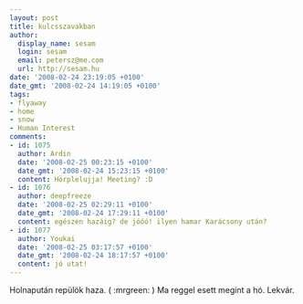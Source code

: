 ```yaml
---
layout: post
title: kulcsszavakban
author:
  display_name: sesam
  login: sesam
  email: petersz@me.com
  url: http://sesam.hu
date: '2008-02-24 23:19:05 +0100'
date_gmt: '2008-02-24 14:19:05 +0100'
tags:
- flyaway
- home
- snow
- Human Interest
comments:
- id: 1075
  author: Ardin
  date: '2008-02-25 00:23:15 +0100'
  date_gmt: '2008-02-24 15:23:15 +0100'
  content: Hörplelujja! Meeting? :D
- id: 1076
  author: deepfreeze
  date: '2008-02-25 02:29:11 +0100'
  date_gmt: '2008-02-24 17:29:11 +0100'
  content: egészen hazáig? de jóóó! ilyen hamar Karácsony után?
- id: 1077
  author: Youkai
  date: '2008-02-25 03:17:57 +0100'
  date_gmt: '2008-02-24 18:17:57 +0100'
  content: jó utat!
---
```


Holnapután repülök haza. ( :mrgreen: ) Ma reggel esett megint a hó. Lekvár.
